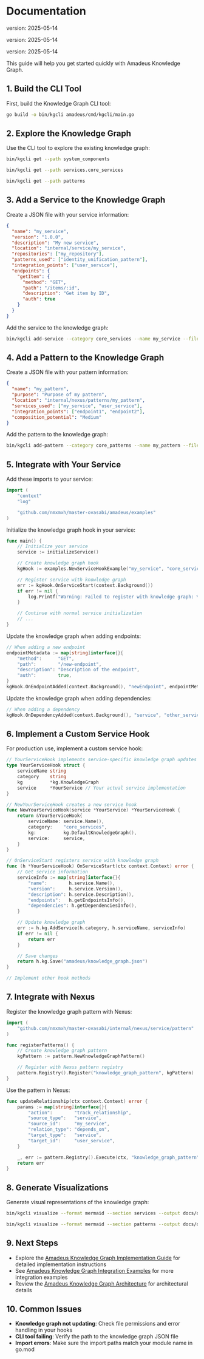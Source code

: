 # Documentation

version: 2025-05-14

version: 2025-05-14

version: 2025-05-14


This guide will help you get started quickly with Amadeus Knowledge Graph.

## 1. Build the CLI Tool

First, build the Knowledge Graph CLI tool:

```bash
go build -o bin/kgcli amadeus/cmd/kgcli/main.go
```

## 2. Explore the Knowledge Graph

Use the CLI tool to explore the existing knowledge graph:

```bash
bin/kgcli get --path system_components

bin/kgcli get --path services.core_services

bin/kgcli get --path patterns
```

## 3. Add a Service to the Knowledge Graph

Create a JSON file with your service information:

```json
{
  "name": "my_service",
  "version": "1.0.0",
  "description": "My new service",
  "location": "internal/service/my_service",
  "repositories": ["my_repository"],
  "patterns_used": ["identity_unification_pattern"],
  "integration_points": ["user_service"],
  "endpoints": {
    "getItem": {
      "method": "GET",
      "path": "/items/:id",
      "description": "Get item by ID",
      "auth": true
    }
  }
}
```

Add the service to the knowledge graph:

```bash
bin/kgcli add-service --category core_services --name my_service --file my_service.json
```

## 4. Add a Pattern to the Knowledge Graph

Create a JSON file with your pattern information:

```json
{
  "name": "my_pattern",
  "purpose": "Purpose of my pattern",
  "location": "internal/nexus/patterns/my_pattern",
  "services_used": ["my_service", "user_service"],
  "integration_points": ["endpoint1", "endpoint2"],
  "composition_potential": "Medium"
}
```

Add the pattern to the knowledge graph:

```bash
bin/kgcli add-pattern --category core_patterns --name my_pattern --file my_pattern.json
```

## 5. Integrate with Your Service

Add these imports to your service:

```go
import (
    "context"
    "log"

    "github.com/nmxmxh/master-ovasabi/amadeus/examples"
)
```

Initialize the knowledge graph hook in your service:

```go
func main() {
    // Initialize your service
    service := initializeService()

    // Create knowledge graph hook
    kgHook := examples.NewServiceHookExample("my_service", "core_services")

    // Register service with knowledge graph
    err := kgHook.OnServiceStart(context.Background())
    if err != nil {
        log.Printf("Warning: Failed to register with knowledge graph: %v", err)
    }

    // Continue with normal service initialization
    // ...
}
```

Update the knowledge graph when adding endpoints:

```go
// When adding a new endpoint
endpointMetadata := map[string]interface{}{
    "method":      "GET",
    "path":        "/new-endpoint",
    "description": "Description of the endpoint",
    "auth":        true,
}
kgHook.OnEndpointAdded(context.Background(), "newEndpoint", endpointMetadata)
```

Update the knowledge graph when adding dependencies:

```go
// When adding a dependency
kgHook.OnDependencyAdded(context.Background(), "service", "other_service_name")
```

## 6. Implement a Custom Service Hook

For production use, implement a custom service hook:

```go
// YourServiceHook implements service-specific knowledge graph updates
type YourServiceHook struct {
    serviceName string
    category    string
    kg          *kg.KnowledgeGraph
    service     *YourService // Your actual service implementation
}

// NewYourServiceHook creates a new service hook
func NewYourServiceHook(service *YourService) *YourServiceHook {
    return &YourServiceHook{
        serviceName: service.Name(),
        category:    "core_services",
        kg:          kg.DefaultKnowledgeGraph(),
        service:     service,
    }
}

// OnServiceStart registers service with knowledge graph
func (h *YourServiceHook) OnServiceStart(ctx context.Context) error {
    // Get service information
    serviceInfo := map[string]interface{}{
        "name":        h.service.Name(),
        "version":     h.service.Version(),
        "description": h.service.Description(),
        "endpoints":   h.getEndpointsInfo(),
        "dependencies": h.getDependenciesInfo(),
    }

    // Update knowledge graph
    err := h.kg.AddService(h.category, h.serviceName, serviceInfo)
    if err != nil {
        return err
    }

    // Save changes
    return h.kg.Save("amadeus/knowledge_graph.json")
}

// Implement other hook methods
```

## 7. Integrate with Nexus

Register the knowledge graph pattern with Nexus:

```go
import (
    "github.com/nmxmxh/master-ovasabi/internal/nexus/service/pattern"
)

func registerPatterns() {
    // Create knowledge graph pattern
    kgPattern := pattern.NewKnowledgeGraphPattern()

    // Register with Nexus pattern registry
    pattern.Registry().Register("knowledge_graph_pattern", kgPattern)
}
```

Use the pattern in Nexus:

```go
func updateRelationship(ctx context.Context) error {
    params := map[string]interface{}{
        "action":        "track_relationship",
        "source_type":   "service",
        "source_id":     "my_service",
        "relation_type": "depends_on",
        "target_type":   "service",
        "target_id":     "user_service",
    }

    _, err := pattern.Registry().Execute(ctx, "knowledge_graph_pattern", params)
    return err
}
```

## 8. Generate Visualizations

Generate visual representations of the knowledge graph:

```bash
bin/kgcli visualize --format mermaid --section services --output docs/diagrams/services.mmd

bin/kgcli visualize --format mermaid --section patterns --output docs/diagrams/patterns.mmd
```

## 9. Next Steps

- Explore the [Amadeus Knowledge Graph Implementation Guide](implementation_guide.md) for detailed
  implementation instructions
- See [Amadeus Knowledge Graph Integration Examples](integration_examples.md) for more integration
  examples
- Review the [Amadeus Knowledge Graph Architecture](architecture.md) for architectural details

## 10. Common Issues

- **Knowledge graph not updating**: Check file permissions and error handling in your hooks
- **CLI tool failing**: Verify the path to the knowledge graph JSON file
- **Import errors**: Make sure the import paths match your module name in go.mod
